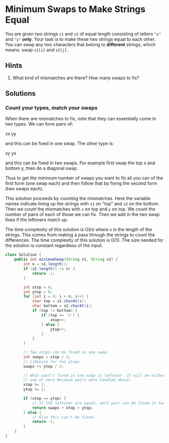 # Minimum Swaps to Make Strings Equal

You are given two strings `s1` and `s2` of equal length consisting of letters
`"x"` and `"y"` **only**. Your task is to make these two strings equal to each
other. You can swap any two characters that belong to **different** strings,
which means: swap `s1[i]` and `s2[j]`.

## Hints

1. What kind of mismatches are there? How many swaps to fix?

## Solutions

### Count your types, match your swaps

When there are mismatches to fix, note that they can essentially come in two
types. We can form pairs of:

xx
yy

and this can be fixed in one swap. The other type is:

xy
yx

and this can be fixed in two swaps. For example first swap the top x and bottom
y, then do a diagonal swap.

Thus to get the minimum number of swaps you want to fix all you can of the first
form (one swap each) and then follow that by fixing the second form (two swaps
each).

This solution proceeds by counting the mismatches. Here the variable names
indicate lining up the strings with `s1` on "top" and `s2` on the bottom. Then
we count the mismatches with `x` on top and `y` on top. We count the number of
pairs of each of those we can fix. Then we add in the two swap fixes if the
leftovers match up.

The time complexity of this solution is O(n) where `n` is the length of the
strings. This comes from making a pass through the strings to count the
differences. The time complexity of this solution is O(1). The size needed for
the solution is constant regardless of the input.

```java
class Solution {
    public int minimumSwap(String s1, String s2) {
        int n = s1.length();
        if (s2.length() != n) {
            return -1;
        }

        int xtop = 0;
        int ytop = 0;
        for (int i = 0; i < n; i++) {
            char top = s1.charAt(i);
            char bottom = s2.charAt(i);
            if (top != bottom) {
                if (top == 'x') {
                    xtop++;
                } else {
                    ytop++;
                }
            }
        }

        // Two xtops can be fixed in one swap.
        int swaps = xtop / 2;
        // Likewise for two ytops.
        swaps += ytop / 2;

        // What wasn't fixed in one swap is leftover. It will be either
        // one or zero because pairs were handled above.
        xtop %= 2;
        ytop %= 2;

        if (xtop == ytop) {
            // If the leftover are equal, each pair can be fixed in two swaps.
            return swaps + xtop + ytop;
        } else {
            // Else this can't be fixed.
            return -1;
        }
    }
}
```
